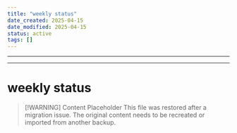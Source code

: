 ```yaml
---
title: "weekly status"
date_created: 2025-04-15
date_modified: 2025-04-15
status: active
tags: []
---
```


---

---

# weekly status

> [\!WARNING] Content Placeholder
> This file was restored after a migration issue. The original content needs to be recreated or imported from another backup.

